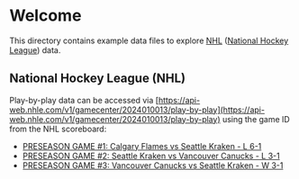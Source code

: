 # Welcome

This directory contains example data files to explore [NHL](https://www.nhl.com) ([National Hockey League](https://www.nhl.com)) data.

## National Hockey League (NHL)

Play-by-play data can be accessed via [https://api-web.nhle.com/v1/gamecenter/2024010013/play-by-play](https://api-web.nhle.com/v1/gamecenter/2024010013/play-by-play) using the game ID from the NHL scoreboard:

- [PRESEASON GAME #1: Calgary Flames vs Seattle Kraken - L 6-1](./2024-25/preseason/20240922-CGY-vs-SEA-2024010013.json)
- [PRESEASON GAME #2: Seattle Kraken vs Vancouver Canucks - L 3-1](./2024-25/preseason/20240924-SEA-vs-VAN-2024010027.json)
- [PRESEASON GAME #3: Vancouver Canucks vs Seattle Kraken - W 3-1](./2024-25/preseason/20240927-VAN-vs-SEA-2024010049.json)
